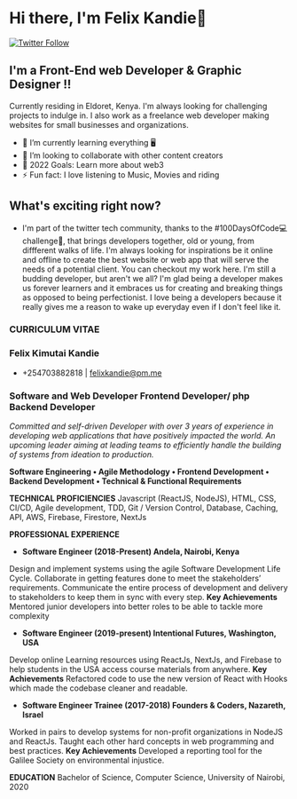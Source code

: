# Hi there, I'm Felix Kandie👋 
[![Twitter Follow](https://img.shields.io/twitter/follow/felixkandie_?color=1DA1F2&logo=twitter&style=for-the-badge)](https://twitter.com/intent/follow?original_referer=https%3A%2F%2Fgithub.com%2Ffelixkandie_&screen_name=felixkandie_)


## I'm a Front-End web Developer & Graphic Designer !!
Currently residing in Eldoret, Kenya. I'm always looking for challenging projects to indulge in. I also work as a freelance web developer making websites for small businesses and organizations.

- 🌱 I’m currently learning everything 🖥️ 
- 👯 I’m looking to collaborate with other content creators
- 🥅 2022 Goals: Learn more about web3
- ⚡ Fun fact: I love listening to Music, Movies and riding
## What's exciting right now?
- I'm part of the twitter tech community, thanks to the #100DaysOfCode💻 challenge🤼, that brings developers together, old or young, from diffferent walks of life. I'm always looking for inspirations be it online and offline to create 
the best website or web app that will serve the needs of a potential client. You can checkout my work here. I'm still a budding developer, but aren't we all? I'm glad being a developer makes us forever learners and it embraces us for creating and breaking things as opposed to being perfectionist. I love being a developers because it really gives me a reason to wake up everyday even if I don't feel like it.



### CURRICULUM VITAE
### Felix Kimutai Kandie
- +254703882818 | felixkandie@pm.me 

### Software and Web Developer Frontend Developer/ php Backend Developer 

_Committed and self-driven Developer with over 3 years of experience in developing web applications that have positively impacted the world. An upcoming leader aiming at leading teams to efficiently handle the building of systems from ideation to production._ 

**Software Engineering  • Agile Methodology • Frontend Development • Backend Development • Technical & Functional Requirements**

**TECHNICAL PROFICIENCIES**
Javascript (ReactJS, NodeJS), HTML, CSS, CI/CD, Agile development, TDD, Git / Version Control, Database, Caching, API, AWS, Firebase, Firestore, NextJs

**PROFESSIONAL EXPERIENCE**

- **Software Engineer (2018-Present)         				Andela, Nairobi, Kenya**


Design and implement systems using the agile Software Development Life Cycle. Collaborate in getting features done to meet the stakeholders’ requirements. Communicate the entire process of development and delivery to stakeholders to keep them in sync with every step.
**Key Achievements**
Mentored junior developers into better roles to be able to tackle more complexity

- **Software Engineer (2019-present)  			Intentional Futures, Washington, USA** 


Develop online Learning resources using ReactJs, NextJs, and Firebase to help students in the USA access course materials from anywhere. 
**Key Achievements**
Refactored code to use the new version of React with Hooks which made the codebase cleaner and readable.

- **Software Engineer Trainee (2017-2018) 		        Founders & Coders, Nazareth, Israel** 


Worked in pairs to develop systems for non-profit organizations in NodeJS and ReactJs. Taught each other hard concepts in web programming and best practices. 
**Key Achievements**
Developed a reporting tool for the Galilee Society on environmental injustice.

**EDUCATION**
Bachelor of Science, Computer Science, University of Nairobi, 2020


